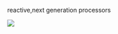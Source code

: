 
reactive,next generation processors

![](https://spring.io/img/homepage/diagram-boot-reactor.svg)

